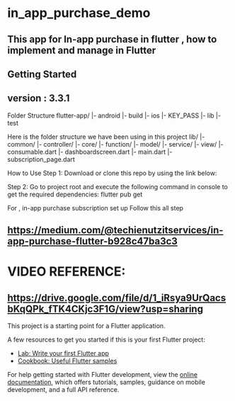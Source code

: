 # in_app_purchase_demo

## This app for In-app purchase in flutter , how to implement and manage in Flutter

## Getting Started

## version : 3.3.1

Folder Structure
flutter-app/
|- android
|- build
|- ios
|- KEY_PASS
|- lib
|- test

Here is the folder structure we have been using in this project
lib/
|- common/
|- controller/
|- core/
|- function/
|- model/
|- service/
|- view/
|- consumable.dart
|- dashboardscreen.dart
|- main.dart
|- subscription_page.dart

How to Use
Step 1:
Download or clone this repo by using the link below:

Step 2:
Go to project root and execute the following command in console to get the required dependencies:
flutter pub get 

For , in-app purchase subscription set up Follow this all step
## https://medium.com/@techienutzitservices/in-app-purchase-flutter-b928c47ba3c3

# VIDEO REFERENCE:
## https://drive.google.com/file/d/1_iRsya9UrQacsbKqQPk_fTK4CKjc3F1G/view?usp=sharing

This project is a starting point for a Flutter application.

A few resources to get you started if this is your first Flutter project:

- [Lab: Write your first Flutter app](https://docs.flutter.dev/get-started/codelab)
- [Cookbook: Useful Flutter samples](https://docs.flutter.dev/cookbook)

For help getting started with Flutter development, view the
[online documentation](https://docs.flutter.dev/), which offers tutorials,
samples, guidance on mobile development, and a full API reference.

